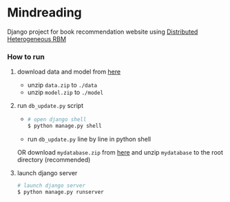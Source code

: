 # Mindreading
Django project for book recommendation website using [Distributed Heterogeneous RBM](https://github.com/leee5495/Distributed_Heterogeneous_RBM)

### How to run
1. download data and model from [here](https://drive.google.com/drive/folders/12QRYrRv2_1wTrJcaAekISDgaawMz64z4?usp=sharing)
    - unzip `data.zip` to `./data`
    - unzip `model.zip` to `./model`
  
2. run `db_update.py` script
   - ``` python
     # open django shell
     $ python manage.py shell
     ```
    - run `db_update.py` line by line in python shell
   
   OR download `mydatabase.zip` from [here](https://drive.google.com/drive/folders/12QRYrRv2_1wTrJcaAekISDgaawMz64z4?usp=sharing) and unzip `mydatabase` to the root directory (recommended)
  
3. launch django server
   ``` python
   # launch django server
   $ python manage.py runserver
   ```
